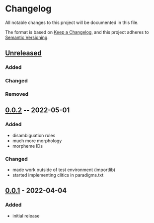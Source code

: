 # Changelog
All notable changes to this project will be documented in this file.

The format is based on [Keep a Changelog](https://keepachangelog.com/en/1.0.0/),
and this project adheres to [Semantic Versioning](https://semver.org/spec/v2.0.0.html).

## [Unreleased]

### Added

### Changed

### Removed

## [0.0.2] -- 2022-05-01

### Added
* disambiguation rules
* much more morphology
* morpheme IDs

### Changed
* made work outside of test environment (importlib)
* started implementing clitics in paradigms.txt


## [0.0.1] - 2022-04-04

### Added

* initial release

[Unreleased]: https://github.com/fmatter/uniparser-yawarana/compare/0.0.2...HEAD
[0.0.2]: https://github.com/fmatter/uniparser-yawarana/releases/tag/0.0.2
[0.0.1]: https://github.com/fmatter/uniparser-yawarana/releases/tag/0.0.1
